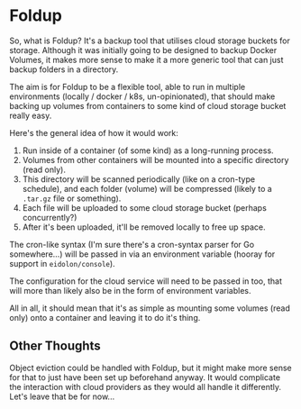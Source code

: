 # Foldup

So, what is Foldup? It's a backup tool that utilises cloud storage buckets for storage. Although it
was initially going to be designed to backup Docker Volumes, it makes more sense to make it a more
generic tool that can just backup folders in a directory.

The aim is for Foldup to be a flexible tool, able to run in multiple environments (locally / docker 
/ k8s, un-opinionated), that should make backing up volumes from containers to some kind of cloud 
storage bucket really easy.

Here's the general idea of how it would work:

1. Run inside of a container (of some kind) as a long-running process.
2. Volumes from other containers will be mounted into a specific directory (read only).
3. This directory will be scanned periodically (like on a cron-type schedule), and each folder 
(volume) will be compressed (likely to a `.tar.gz` file or something).
4. Each file will be uploaded to some cloud storage bucket (perhaps concurrently?)
5. After it's been uploaded, it'll be removed locally to free up space.

The cron-like syntax (I'm sure there's a cron-syntax parser for Go somewhere...) will be passed in 
via an environment variable (hooray for support in `eidolon/console`).
 
The configuration for the cloud service will need to be passed in too, that will more than likely 
also be in the form of environment variables.

All in all, it should mean that it's as simple as mounting some volumes (read only) onto a container
and leaving it to do it's thing.

## Other Thoughts

Object eviction could be handled with Foldup, but it might make more sense for that to just have 
been set up beforehand anyway. It would complicate the interaction with cloud providers as they 
would all handle it differently. Let's leave that be for now...
